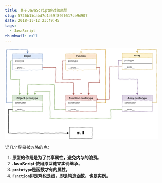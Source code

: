 ```yaml
---
title: 关于JavaScript的对象原型
slug: 5726b15cabd7d1e59f89f0517ce9d907
date: 2018-11-12 23:49:45
tags:
  - JavaScript
thumbnail: null
---
```


![object-prototype.png](./assets/object-prototype.png)

记几个容易被忽略的点:

1. **原型的作用是为了共享属性，避免内存的浪费。**
2. **JavaScript 使用原型链来实现继承。**
3. **`prototype`是函数才有的属性。**
4. **`Function`即是鸡也是蛋，即是构造函数，也是实例。**
